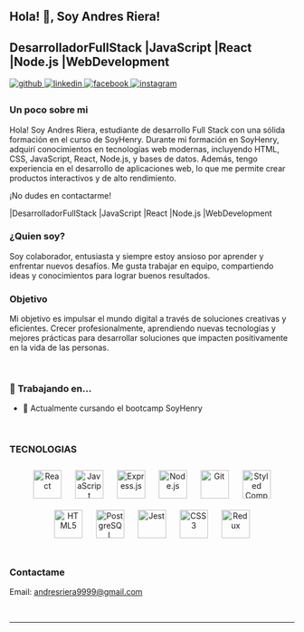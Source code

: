 ## Hola! 👋, Soy Andres Riera!  
## DesarrolladorFullStack |JavaScript |React |Node.js |WebDevelopment
  

<a href="https://github.com/RieraAndres" target="_blank">
<img src=https://img.shields.io/badge/github-%2324292e.svg?&style=for-the-badge&logo=github&logoColor=white alt=github style="margin-bottom: 5px;" />
</a>
<a href="https://linkedin.com/in/riera-andres9" target="_blank">
<img src=https://img.shields.io/badge/linkedin-%231E77B5.svg?&style=for-the-badge&logo=linkedin&logoColor=white alt=linkedin style="margin-bottom: 5px;" />
</a>
<a href="https://www.facebook.com/andres.riera.549" target="_blank">
<img src=https://img.shields.io/badge/facebook-%232E87FB.svg?&style=for-the-badge&logo=facebook&logoColor=white alt=facebook style="margin-bottom: 5px;" />
</a>
<a href="https://instagram.com/andres.riera9" target="_blank">
<img src=https://img.shields.io/badge/instagram-%23000000.svg?&style=for-the-badge&logo=instagram&logoColor=white alt=instagram style="margin-bottom: 5px;" />
</a>  
  



### Un poco sobre mi  
Hola! Soy Andres Riera, estudiante de desarrollo Full Stack con una sólida formación en el curso de SoyHenry. 
Durante mi formación en SoyHenry, adquirí conocimientos en tecnologías web modernas, incluyendo HTML, CSS, JavaScript, React, Node.js, y bases de datos. Además, tengo experiencia en el desarrollo de aplicaciones web, lo que me permite crear productos interactivos y de alto rendimiento.

¡No dudes en contactarme!

|DesarrolladorFullStack |JavaScript |React |Node.js |WebDevelopment
  
  



### ¿Quien soy?  
Soy colaborador, entusiasta y siempre estoy ansioso por aprender y enfrentar nuevos desafíos. Me gusta trabajar en equipo, compartiendo ideas y conocimientos para lograr buenos resultados.   
  



### Objetivo  
Mi objetivo es impulsar el mundo digital a través de soluciones creativas y eficientes. Crecer profesionalmente, aprendiendo nuevas tecnologías y mejores prácticas para desarrollar soluciones que impacten positivamente en la vida de las personas.
  
  

<br/>  



### 🔨 Trabajando en...  
- 🌱 Actualmente cursando el bootcamp SoyHenry  
  

<br/>  



### TECNOLOGIAS  
<div align="center">  
<a href="https://reactjs.org/" target="_blank"><img style="margin: 10px" src="https://profilinator.rishav.dev/skills-assets/react-original-wordmark.svg" alt="React" height="50" /></a>  
<a href="https://www.javascript.com/" target="_blank"><img style="margin: 10px" src="https://profilinator.rishav.dev/skills-assets/javascript-original.svg" alt="JavaScript" height="50" /></a>  
<a href="https://expressjs.com/" target="_blank"><img style="margin: 10px" src="https://profilinator.rishav.dev/skills-assets/express-original-wordmark.svg" alt="Express.js" height="50" /></a>  
<a href="https://nodejs.org/" target="_blank"><img style="margin: 10px" src="https://profilinator.rishav.dev/skills-assets/nodejs-original-wordmark.svg" alt="Node.js" height="50" /></a>  
<a href="https://github.com/" target="_blank"><img style="margin: 10px" src="https://profilinator.rishav.dev/skills-assets/git-scm-icon.svg" alt="Git" height="50" /></a>  
<a href="https://styled-components.com/" target="_blank"><img style="margin: 10px" src="https://profilinator.rishav.dev/skills-assets/styled-components.png" alt="Styled Components" height="50" /></a>  
<a href="https://en.wikipedia.org/wiki/HTML5" target="_blank"><img style="margin: 10px" src="https://profilinator.rishav.dev/skills-assets/html5-original-wordmark.svg" alt="HTML5" height="50" /></a>  
<a href="https://www.postgresql.org/" target="_blank"><img style="margin: 10px" src="https://profilinator.rishav.dev/skills-assets/postgresql-original-wordmark.svg" alt="PostgreSQL" height="50" /></a>  
<a href="https://www.jestjs.io/" target="_blank"><img style="margin: 10px" src="https://profilinator.rishav.dev/skills-assets/jest.svg" alt="Jest" height="50" /></a>  
<a href="https://www.w3schools.com/css/" target="_blank"><img style="margin: 10px" src="https://profilinator.rishav.dev/skills-assets/css3-original-wordmark.svg" alt="CSS3" height="50" /></a>  
<a href="https://redux.js.org/" target="_blank"><img style="margin: 10px" src="https://profilinator.rishav.dev/skills-assets/redux-original.svg" alt="Redux" height="50" /></a>  
</div>  

<br/>  



### Contactame   
Email: andresriera9999@gmail.com  

<br />

----
